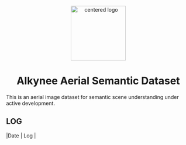 
<p align="center">
 <img src="https://github.com/alkynee/Alkynee-AerialSemanticDataset/blob/main/readme_images/frame271-ok.jpg" width=150 height=150 alt="centered logo" />
 </p>
<h1 align="center">Alkynee Aerial Semantic Dataset</h1>

This is an aerial image dataset for semantic scene understanding under active development.

## LOG
|Date   | Log  |